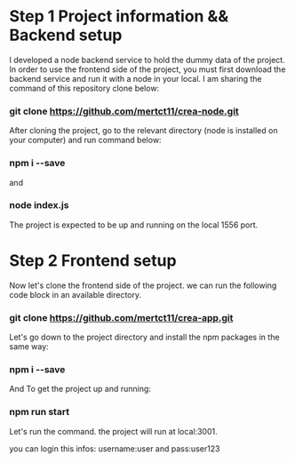 
	
# Step 1 Project information && Backend setup

I developed a node backend service to hold the dummy data of the project. In order to use the frontend side of the project, you must first download the backend service and run it with a node in your local. I am sharing the command of this repository clone below:
### git clone https://github.com/mertct11/crea-node.git

After cloning the project, go to the relevant directory (node is installed on your computer) and run command below:
### npm i --save
and
### node index.js 
The project is expected to be up and running on the local 1556 port.

	
# Step 2 Frontend setup 
	
Now let's clone the frontend side of the project. we can run the following code block in an available directory.
### git clone https://github.com/mertct11/crea-app.git

Let's go down to the project directory and install the npm packages in the same way:
### npm i --save
And
To get the project up and running:
### npm run start
Let's run the command. the project will run at local:3001.

you can login this infos: username:user and pass:user123
